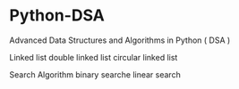 # Python-DSA
Advanced Data Structures and Algorithms in Python ( DSA )

Linked list 
double linked list 
circular linked list 

Search Algorithm
binary searche
linear search 

